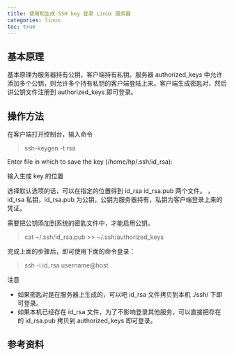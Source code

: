 ```yaml
---
title: 使用和生成 SSH key 登录 Linux 服务器
categories: linux
toc: true
---
```


## 基本原理


基本原理为服务器持有公钥，客户端持有私钥。服务器 authorized_keys 中允许添加多个公钥，则允许多个持有私钥的客户端登陆上来。客户端生成密匙对，然后讲公钥文件注册到 authorized_keys 即可登录。

## 操作方法

在客户端打开控制台，输入命令

> ssh-keygen -t rsa

Enter file in which to save the key (/home/hp/.ssh/id_rsa): 

输入生成 key 的位置

选择默认选项的话，可以在指定的位置得到 id_rsa  id_rsa.pub 两个文件。
，id_rsa 私钥，id_rsa.pub 为公钥，公钥为服务器持有，私钥为客户端登录上来的凭证。

需要把公钥添加到系统的密匙文件中，才能启用公钥。

> cat ~/.ssh/id_rsa.pub >> ~/.ssh/authorized_keys 


完成上面的步骤后，即可使用下面的命令登录：

> ssh -i id_rsa username@host

注意

- 如果密匙对是在服务器上生成的，可以吧 id_rsa 文件拷贝到本机 ./ssh/ 下即可登录。
- 如果本机已经存在 id_rsa 文件，为了不影响登录其他服务，可以直接把存在的 id_rsa.pub 拷贝到 authorized_keys 即可登录。


## 参考资料
